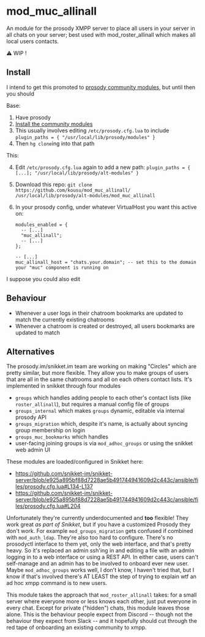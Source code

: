 # mod_muc_allinall
An module for the prosody XMPP server to place all users in your server in all chats on your server; best used with mod_roster_allinall which makes all local users contacts.

⚠️ WIP !

## Install

I intend to get this promoted to [prosody community modules](https://prosody.im/community_modules), but until then you should

Base:

1. Have prosody
2. [Install the community modules](https://prosody.im/doc/installing_modules)
  1. This usually involves editing `/etc/prosody.cfg.lua` to include `plugin_paths = { "/usr/local/lib/prosody/modules" }`
  2. Then `hg clone`ing into that path 

This:

4. Edit `/etc/prosody.cfg.lua` again to add a new path: `plugin_paths = { [...]; "/usr/local/lib/prosody/alt-modules" }`
5. Download this repo: `git clone https://github.com/kousu/mod_muc_allinall/ /usr/local/lib/prosody/alt-modules/mod_muc_allinall`
6. In your prosody config, under whatever VirtualHost you want this active on:

    ```
    modules_enabled = {
      -- [...]
      "muc_allinall";
      -- [...]
    };

    -- [...]
    muc_allinall_host = "chats.your.domain"; -- set this to the domain your "muc" component is running on
    ```

I suppose you could also edit


## Behaviour

- Whenever a user logs in their chatroom bookmarks are updated to match the currently existing chatrooms
- Whenever a chatroom is created or destroyed, all users bookmarks are updated to match

## Alternatives

The prosody.im/snikket.im team are working on making "Circles" which are pretty similar, but more flexible. They allow you to make groups of users that are all in the same chatrooms and all on each others contact lists. It's implemented in snikket through four modules

- `groups` which handles adding people to each other's contact lists (like `roster_allinall`), but requires a manual config file of groups
- `groups_internal` which makes `groups` dynamic, editable via internal prosody API
- `groups_migration` which, despite it's name, is actually about syncing group membership on login
- `groups_muc_bookmarks` which handles
- user-facing joining groups is via `mod_adhoc_groups` or using the snikket web admin UI

These modules are loaded/configured in Snikket here:

* https://github.com/snikket-im/snikket-server/blob/e925a895bf88d7228ae5b491744941609d2c443c/ansible/files/prosody.cfg.lua#L134-L137
* https://github.com/snikket-im/snikket-server/blob/e925a895bf88d7228ae5b491744941609d2c443c/ansible/files/prosody.cfg.lua#L204

Unfortunately they're currently underdocumented and **too** flexible! They work great _as part of Snikket_, but if you have a customized Prosody
they don't work. For example `mod_groups_migration` gets confused if combined with `mod_auth_ldap`. They're also too hard to configure. There's no prosodyctl interface to them yet, only the web interface, and that's pretty heavy. So it's replaced an admin ssh'ing in and editing a file with an admin logging in to a web interface or using a REST API. In either case, users can't self-manage and an admin has to be involved to onboard ever new user. Maybe `mod_adhoc_groups` works well, I don't know, I haven't tried that, but I know if that's involved there's AT LEAST the step of trying to explain wtf an ad hoc xmpp command is to new users.

This module takes the approach that `mod_roster_allinall` takes: for a small server where everyone more or less knows each other, just put everyone in every chat.  Except for private ("hidden") chats, this module leaves those alone. This is the behaviour people expect from Discord -- though not the behaviour they expect from Slack -- and it hopefully should cut through the red tape of onboarding an existing community to xmpp.

